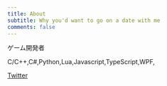 ```yaml
---
title: About
subtitle: Why you'd want to go on a date with me
comments: false
---
```


ゲーム開発者  


C/C++,C#,Python,Lua,Javascript,TypeScript,WPF,

[Twitter](https://twitter.com/bigengelt)  

